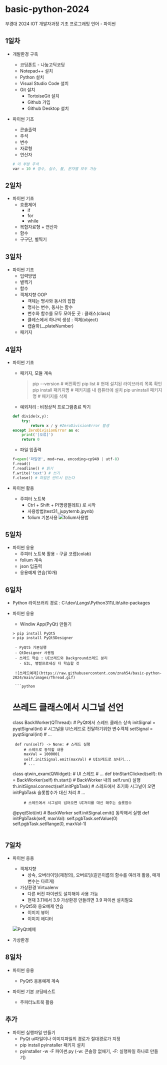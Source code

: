 # basic-python-2024
부경대 2024 IOT 개발자과정 기초 프로그래밍 언어 - 파이썬

## 1일차
- 개발환경 구축 
    - 코딩폰트 - 나눔고딕코딩
    - Notepad++ 설치
    - Python 설치
    - Visual Studio Code 설치
    - Git 설치
        - TortoiseGit 설치
        - Github 가입
        - Github Desktop 설치

- 파이썬 기초
    - 콘솔출력
    - 주석
    - 변수
    - 자료형
    - 연산자

    ```python
    # 이 부분 주석
    var = 10 # 정수, 실수, 불, 문자열 모두 가능    
    ```

## 2일차
- 파이썬 기초
    - 흐름제어
        - if
        - for
        - while
    - 복합자료형 + 연산자
    - 함수
    - 구구단, 별찍기

## 3일차
- 파이썬 기초
    - 입력방법
    - 별찍기
    - 함수
    - 객체지향 OOP
        - 객체는 명사와 동사의 집합
        - 명사는 변수, 동사는 함수
        - 변수와 함수를 모두 모아둔 곳 : 클래스(class)
        - 클레스에서 하나씩 생성 : 객체(object)
        - 캡슐화(__plateNumber)
    - 패키지
    
## 4일차
- 파이썬 기초
    - 패키지, 모듈 계속
        > pip --version # 버전확인
        > pip list # 현재 설치된 라이브러리 목록 확인
        > pip install 패키지명 # 패키지를 내 컴퓨터에 설치
        > pip uninstall 패키지명 # 패키지를 삭제

    - 예외처리 : 비정상적 프로그램종료 막기
    ```python
    def divide(x,y):
        try:
            return x / y #ZeroDivisionError 발생
    except ZeroDivisionError as e:
        print('[오류]')
        return 0
    ```
    - 파일 입출력

    ```python
    f=open('파일명', mod=rwa, encoding=cp949 | utf-8)
    f.read()
    f.readline() # 읽기
    f.write('text') # 쓰기
    f.close() # 파일은 반드시 닫는다
    ```
- 파이썬 활용
    - 주피터 노트북
        - Ctrl + Shift + P(명령팔레트) 로 시작
        - 사용방법(test31_jupyternb.jpynb)
        - folium 기본사용
        ![folium사용법](https://raw.githubusercontent.com/znah54/basic-python-2024/main/images/Image20240201172242.png)

## 5일차
 - 파이썬 응용
    - 주피터 노트북 활용 - 구글 코랩(colab)
    - folium 계속
    - json 입출력
    - 응용예제 연습(10개)

## 6일차
- Python 라이브러리 경로 : C:\dev\Langs\Python311\Lib\site-packages
 - 파이썬 응용
    - Windiw App(PyQt) 만들기 

    ```shell
    > pip install PyQt5
    > pip install PyQt5Designer
    ```
        
        - PyQt5 기본실행
        - QtDesigner 사용법
        - 쓰레드 학습 : UI쓰레드와 Background쓰레드 분리
          - GIL, 병렬프로세싱 더 학습할 것

        ![쓰레드예제](https://raw.githubusercontent.com/znah54/basic-python-2024/main/images/Thread.gif)
        
        ```python
    # 쓰레드 클래스에서 시그널 선언
    class BackWorker(QThread): # PyQt에서 스레드 클래스 상속
        initSignal = pyqtSignal(int) # 시그널을 UI스레드로 전달하기위한 변수객체
        setSignal = pyqtSignal(int)
        # ...

        def run(self) -> None: # 스레드 실행
            # 스레드로 동작할 내용
            maxVal = 1000001
            self.initSignal.emit(maxVal) # UI쓰레드로 보내기...
            # ...

    class qtwin_exam(QWidget):  # UI 스레드
        # ...
        def btnStartClicked(self):
            th = BackWorker(self)
            th.start() # BackWorker 내의 self.run() 실행
            th.initSignal.connect(self.initPgbTask) # 스레드에서 초기화 시그널이 오면 initPgbTask 슬롯함수가 대신 처리
            # ...  

            # 스레드에서 시그널이 넘어오면 UI처리를 대신 해주는 슬롯함수
    @pyqtSlot(int) # BackWorker self.initSignal.emit() 동작해서 실행
    def initPgbTask(self, maxVal):
            self.pgbTask.setValue(0)
            self.pgbTask.setRange(0, maxVal-1)  
    ```

## 7일차
- 파이썬 응용
    - 객체지향
        - 상속, 오버라이딩(재정의), 오버로딩(같은이름의 함수를 여러개 활용, 매개변수는 다르게)
    - 가상환경 Virtualenv
        - 다른 버전 파이썬도 설치해야 사용 가능
        - 현재 3.11에서 3.9 가상환경 만들려면 3.9 파이썬 설치필요
    - PyQt5와 응요예제 연습
        - 이미지 뷰어
        - 이미지 에디터

     ![PyQt예제](https://raw.githubusercontent.com/znah54/basic-python-2024/main/images/test.jpg)

- 가상환경

## 8일차
- 파이썬 응용
    - PyQt5 응용예제 계속

- 파이썬 기본 코딩테스트
    - 주피터노트북 활용

## 추가
- 파이썬 실행파일 만들기
    - PyQt ui파일이나 이미지파일의 경로가 절대경로가 지정
    - pip install pyinstaller 패키지 설치
    - pyinstaller -w -F 파이썬.py (-w: 콘솔창 없애기, -F: 실행파일 하나로 만들기)